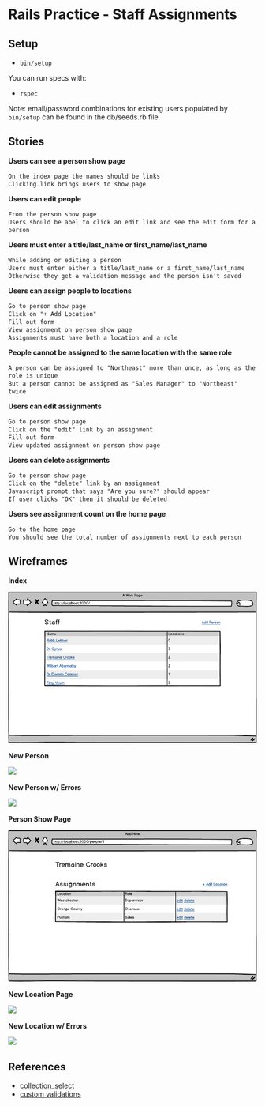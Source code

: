 # Rails Practice - Staff Assignments

## Setup

* `bin/setup`

You can run specs with:

* `rspec`

Note: email/password combinations for existing users populated by `bin/setup` can be found in the db/seeds.rb file.

## Stories

**Users can see a person show page**

```
On the index page the names should be links
Clicking link brings users to show page
```

**Users can edit people**

```
From the person show page
Users should be abel to click an edit link and see the edit form for a person
```

**Users must enter a title/last_name or first_name/last_name**

```
While adding or editing a person
Users must enter either a title/last_name or a first_name/last_name
Otherwise they get a validation message and the person isn't saved
```

**Users can assign people to locations**

```
Go to person show page
Click on "+ Add Location"
Fill out form
View assignment on person show page
Assignments must have both a location and a role
```

**People cannot be assigned to the same location with the same role**

```
A person can be assigned to "Northeast" more than once, as long as the role is unique
But a person cannot be assigned as "Sales Manager" to "Northeast" twice
```

**Users can edit assignments**

```
Go to person show page
Click on the "edit" link by an assignment
Fill out form
View updated assignment on person show page
```

**Users can delete assignments**

```
Go to person show page
Click on the "delete" link by an assignment
Javascript prompt that says "Are you sure?" should appear
If user clicks "OK" then it should be deleted
```

**Users see assignment count on the home page**

```
Go to the home page
You should see the total number of assignments next to each person
```

## Wireframes

**Index**

<img src="project/images/01-index.png" />

**New Person**

<img src="project/images/02-new.png" />

**New Person w/ Errors**

<img src="project/images/03-new-with-errors.png" />

**Person Show Page**

<img src="project/images/04-show.png" />

**New Location Page**

<img src="project/images/05-new-location.png" />

**New Location w/ Errors**

<img src="project/images/06-new-location-with-errors.png" />

## References

* [collection_select](http://api.rubyonrails.org/classes/ActionView/Helpers/FormOptionsHelper.html#method-i-collection_select)
* [custom validations](http://guides.rubyonrails.org/active_record_validations.html#custom-methods)
